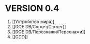 
# VERSION 0.4

1. [[Устройство мира]]
2.  [[DOE DB/Сюжет/Сюжет]]
3. [[DOE DB/Персонажи/Персонажи]]
4. [[GDD]]